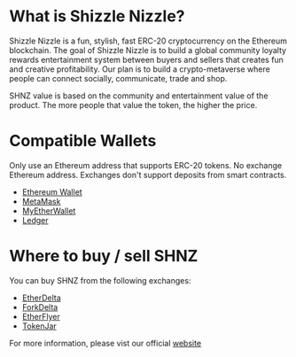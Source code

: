 # What is Shizzle Nizzle?

Shizzle Nizzle is a fun, stylish, fast ERC-20 cryptocurrency on the Ethereum blockchain. The goal of Shizzle Nizzle is to build a global community loyalty rewards entertainment system between buyers and sellers that creates fun and creative profitability. Our plan is to build a crypto-metaverse where people can connect socially, communicate, trade and shop. 

SHNZ value is based on the community and entertainment value of the product. The more people that value the token, the higher the price. 

# Compatible Wallets

Only use an Ethereum address that supports ERC-20 tokens. No exchange Ethereum address. Exchanges
don't support deposits from smart contracts.
<ul>
  <li> <a href="https://ethereum.org/"> Ethereum Wallet </a></li>
  <li> <a href="https://metamask.io/"> MetaMask </a></li>
  <li> <a href="https://www.myetherwallet.com/"> MyEtherWallet </a></li>
  <li> <a href="https://www.ledgerwallet.com/products/ledger-nano-s?utm_source=http://shizzlenizzle.com/&utm_medium=affiliate&utm_campaign=967a"> Ledger </a></li>
</ul>

# Where to buy / sell SHNZ

You can buy SHNZ from the following exchanges: 
<ul>
  <li> <a href="https://etherdelta.com/#SHNZ-ETH"> EtherDelta </a> </li>
  <li> <a href="https://forkdelta.github.io/#!/trade/SHNZ-ETH"> ForkDelta</a> </li>
  <li> <a href="https://www.etherflyer.com/trade.html?pairs=SHNZ-ETH"> EtherFlyer</a> </li>
  <li> <a href="https://tokenjar.io/"> TokenJar</a> </li>
</ul>


For more information, please vist our official <a href="http://shizzlenizzle.com/">website</a>




